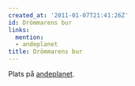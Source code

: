 ```yaml
---
created_at: '2011-01-07T21:41:26Z'
id: Drömmarens bur
links:
  mention:
  - andeplanet
title: Drömmarens bur
---
```


Plats på [andeplanet].

  [andeplanet]: andeplanet